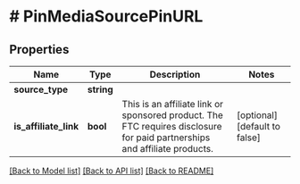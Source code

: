 # # PinMediaSourcePinURL

## Properties

Name | Type | Description | Notes
------------ | ------------- | ------------- | -------------
**source_type** | **string** |  |
**is_affiliate_link** | **bool** | This is an affiliate link or sponsored product. The FTC requires disclosure for paid partnerships and affiliate products. | [optional] [default to false]

[[Back to Model list]](../../README.md#models) [[Back to API list]](../../README.md#endpoints) [[Back to README]](../../README.md)
